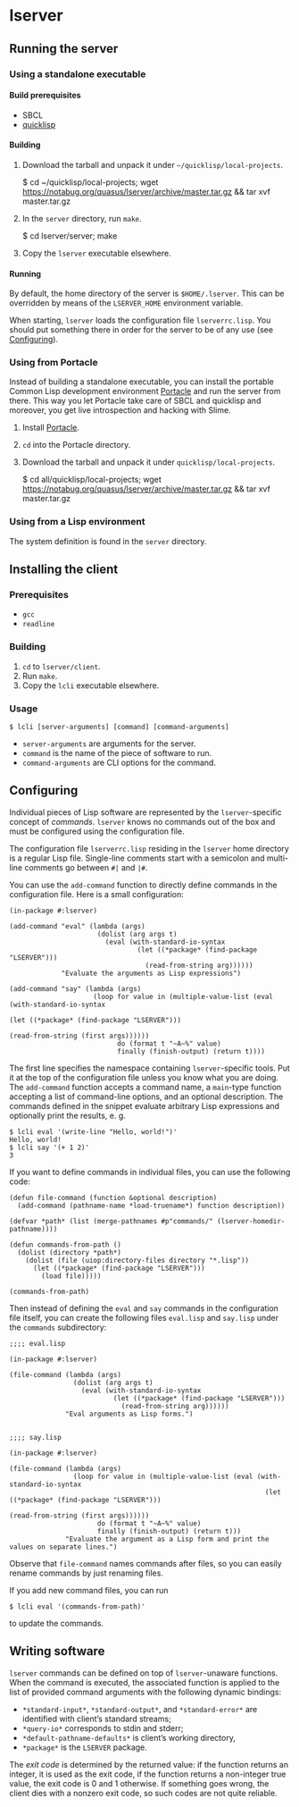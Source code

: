 # lserver

## Running the server

### Using a standalone executable

#### Build prerequisites

* SBCL
* [quicklisp](https://www.quicklisp.org/beta/)

#### Building

1. Download the tarball and unpack it under `~/quicklisp/local-projects`.

    $ cd ~/quicklisp/local-projects; wget https://notabug.org/quasus/lserver/archive/master.tar.gz && tar xvf master.tar.gz

2. In the `server` directory, run `make`.

    $ cd lserver/server; make

3. Copy the `lserver` executable elsewhere.

#### Running

By default, the home directory of the server is `$HOME/.lserver`.  This can be
overridden by means of the `LSERVER_HOME` environment variable.

When starting, `lserver` loads the configuration file `lserverrc.lisp`.  You
should put something there in order for the server to be of any use (see
[Configuring](#configuring)).

### Using from Portacle

Instead of building a standalone executable, you can install the portable
Common Lisp development environment [Portacle](https://portacle.github.io/) and
run the server from there.  This way you let Portacle take care of SBCL and
quicklisp and moreover, you get live introspection and hacking with Slime.

1. Install [Portacle](https://portacle.github.io/).

2. `cd` into the Portacle directory.

3. Download the tarball and unpack it under `quicklisp/local-projects`. 

    $ cd all/quicklisp/local-projects; wget https://notabug.org/quasus/lserver/archive/master.tar.gz && tar xvf master.tar.gz

### Using from a Lisp environment

The system definition is found in the `server` directory.

## Installing the client

### Prerequisites

* `gcc`
* `readline`

### Building
1. `cd` to `lserver/client`.
2. Run `make`.
3. Copy the `lcli` executable elsewhere.

### Usage

    $ lcli [server-arguments] [command] [command-arguments]

* `server-arguments` are arguments for the server.
* `command` is the name of the piece of software to run.
* `command-arguments` are CLI options for the command. 

## <a name=configuring>Configuring

Individual pieces of Lisp software are represented by the `lserver`-specific
concept of *commands*.  `lserver` knows no commands out of the box and must be
configured using the configuration file.

The configuration file `lserverrc.lisp` residing in the `lserver` home
directory is a regular Lisp file.  Single-line comments start with a semicolon
and multi-line comments go between `#|` and `|#`.

You can use the `add-command` function to directly define commands in the
configuration file.  Here is a small configuration:

    (in-package #:lserver)

    (add-command "eval" (lambda (args)
                          (dolist (arg args t)
                            (eval (with-standard-io-syntax
                                    (let ((*package* (find-package "LSERVER")))
                                      (read-from-string arg))))))
                 "Evaluate the arguments as Lisp expressions")

    (add-command "say" (lambda (args)
                         (loop for value in (multiple-value-list (eval (with-standard-io-syntax
                                                                         (let ((*package* (find-package "LSERVER")))
                                                                           (read-from-string (first args))))))
                               do (format t "~A~%" value)
                               finally (finish-output) (return t))))

The first line specifies the namespace containing `lserver`-specific tools. Put
it at the top of the configuration file unless you know what you are doing.
The `add-command` function accepts a command name, a `main`-type function
accepting a list of command-line options, and an optional description. The
commands defined in the snippet evaluate arbitrary Lisp expressions and
optionally print the results, e. g.

    $ lcli eval '(write-line "Hello, world!")'
    Hello, world!
    $ lcli say '(+ 1 2)'
    3

If you want to define commands in individual files, you can use the following code:

    (defun file-command (function &optional description)
      (add-command (pathname-name *load-truename*) function description))

    (defvar *path* (list (merge-pathnames #p"commands/" (lserver-homedir-pathname))))

    (defun commands-from-path ()
      (dolist (directory *path*)
        (dolist (file (uiop:directory-files directory "*.lisp"))
          (let ((*package* (find-package "LSERVER")))
            (load file)))))

    (commands-from-path)

Then instead of defining the `eval` and `say` commands in the configuration
file itself, you can create the following files `eval.lisp` and `say.lisp`
under the `commands` subdirectory:


    ;;;; eval.lisp

    (in-package #:lserver)

    (file-command (lambda (args)
                    (dolist (arg args t)
                      (eval (with-standard-io-syntax
                              (let ((*package* (find-package "LSERVER")))
                                (read-from-string arg))))))
                  "Eval arguments as Lisp forms.")


    ;;;; say.lisp

    (in-package #:lserver)

    (file-command (lambda (args)
                    (loop for value in (multiple-value-list (eval (with-standard-io-syntax
                                                                    (let ((*package* (find-package "LSERVER")))
                                                                      (read-from-string (first args))))))
                          do (format t "~A~%" value)
                          finally (finish-output) (return t)))
                  "Evaluate the argument as a Lisp form and print the values on separate lines.")

Observe that `file-command` names commands after files, so you can easily rename commands by just renaming files.

If you add new command files, you can run

    $ lcli eval '(commands-from-path)'

to update the commands.

## Writing software

`lserver` commands can be defined on top of `lserver`-unaware functions.  When
the command is executed, the associated function is applied to the list of
provided command arguments with the following dynamic bindings:

* `*standard-input*`, `*standard-output*`, and `*standard-error*` are
  identified with client’s standard streams;
* `*query-io*` corresponds to stdin and stderr;
* `*default-pathname-defaults*` is client’s working directory,
* `*package*` is the `LSERVER` package.

The *exit code* is determined by the returned value: if the function returns an
integer, it is used as the exit code, if the function returns a non-integer
true value, the exit code is 0 and 1 otherwise.  If something goes wrong, the
client dies with a nonzero exit code, so such codes are not quite reliable.
